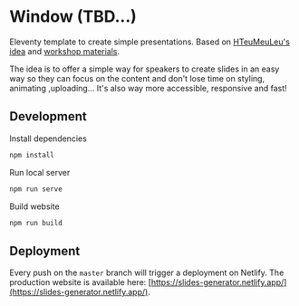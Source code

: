 # Window (TBD...)

Eleventy template to create simple presentations. Based on [HTeuMeuLeu's idea](https://twitter.com/HTeuMeuLeu/status/1279448003284217859) and [workshop materials](https://workshop.hteumeuleu.com/).

The idea is to offer a simple way for speakers to create slides in an easy way so they can focus on the content and don't lose time on styling, animating ,uploading... It's also way more accessible, responsive and fast!

## Development

Install dependencies

```sh
npm install
```

Run local server

```sh
npm run serve
```

Build website

```sh
npm run build
```

## Deployment

Every push on the `master` branch will trigger a deployment on Netlify. The production website is available here: [https://slides-generator.netlify.app/](https://slides-generator.netlify.app/).

